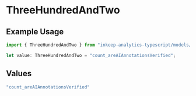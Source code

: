 # ThreeHundredAndTwo

## Example Usage

```typescript
import { ThreeHundredAndTwo } from "inkeep-analytics-typescript/models/operations";

let value: ThreeHundredAndTwo = "count_areAIAnnotationsVerified";
```

## Values

```typescript
"count_areAIAnnotationsVerified"
```